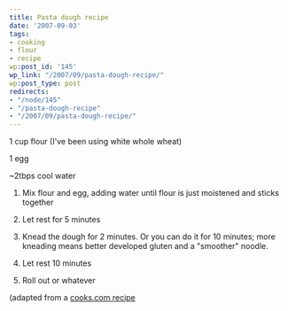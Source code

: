 ```yaml
---
title: Pasta dough recipe
date: '2007-09-03'
tags:
- cooking
- flour
- recipe
wp:post_id: '145'
wp_link: "/2007/09/pasta-dough-recipe/"
wp:post_type: post
redirects:
- "/node/145"
- "/pasta-dough-recipe"
- "/2007/09/pasta-dough-recipe/"
---
```


1 cup flour (I've been using white whole wheat)

1 egg

~2tbps cool water

1. Mix flour and egg, adding water until flour is just moistened and sticks together

2. Let rest for 5 minutes

3. Knead the dough for 2 minutes. Or you can do it for 10 minutes; more kneading means better developed gluten and a "smoother" noodle.

4. Let rest 10 minutes

5. Roll out or whatever

(adapted from a [cooks.com recipe](http://www.cooks.com/rec/view/0,1735,153178-227206,00.html)
